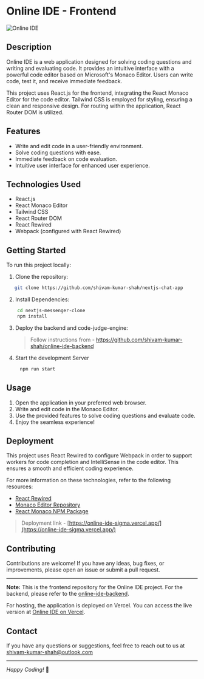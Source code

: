 # Online IDE - Frontend

![Online IDE](https://github.com/shivam-kumar-shah/online-ide/assets/134827809/33ab5c1d-1db3-443f-8ac2-0b7144118cdb)

## Description

Online IDE is a web application designed for solving coding questions and writing and evaluating code. It provides an intuitive interface with a powerful code editor based on Microsoft's Monaco Editor. Users can write code, test it, and receive immediate feedback.

This project uses React.js for the frontend, integrating the React Monaco Editor for the code editor. Tailwind CSS is employed for styling, ensuring a clean and responsive design. For routing within the application, React Router DOM is utilized.

## Features

- Write and edit code in a user-friendly environment.
- Solve coding questions with ease.
- Immediate feedback on code evaluation.
- Intuitive user interface for enhanced user experience.

## Technologies Used

- React.js
- React Monaco Editor
- Tailwind CSS
- React Router DOM
- React Rewired
- Webpack (configured with React Rewired)

## Getting Started

To run this project locally:

1. Clone the repository:

```bash
   git clone https://github.com/shivam-kumar-shah/nextjs-chat-app
```

2. Install Dependencies:    

```bash
    cd nextjs-messenger-clone
    npm install
```

3. Deploy the backend and code-judge-engine:

   > Follow instructions from - https://github.com/shivam-kumar-shah/online-ide-backend

4. Start the development Server
 

```bash
     npm run start
 ```

## Usage

1. Open the application in your preferred web browser.
2. Write and edit code in the Monaco Editor.
3. Use the provided features to solve coding questions and evaluate code.
4. Enjoy the seamless experience!

## Deployment

This project uses React Rewired to configure Webpack in order to support workers for code completion and IntelliSense in the code editor. This ensures a smooth and efficient coding experience.

For more information on these technologies, refer to the following resources:

- [React Rewired](https://www.npmjs.com/package/react-app-rewired)
- [Monaco Editor Repository](https://github.com/microsoft/monaco-editor)
- [React Monaco NPM Package](https://www.npmjs.com/package/react-monaco-editor)

> Deployment link - [https://online-ide-sigma.vercel.app/](https://online-ide-sigma.vercel.app/)

## Contributing

Contributions are welcome! If you have any ideas, bug fixes, or improvements, please open an issue or submit a pull request.

---

**Note:** This is the frontend repository for the Online IDE project. For the backend, please refer to the [online-ide-backend](https://github.com/shivam-kumar-shah/online-ide-backend).

For hosting, the application is deployed on Vercel. You can access the live version at [Online IDE on Vercel](https://online-ide-sigma.vercel.app/).

## Contact

If you have any questions or suggestions, feel free to reach out to us at shivam-kumar-shah@outlook.com

---

*Happy Coding!* 🚀

 

